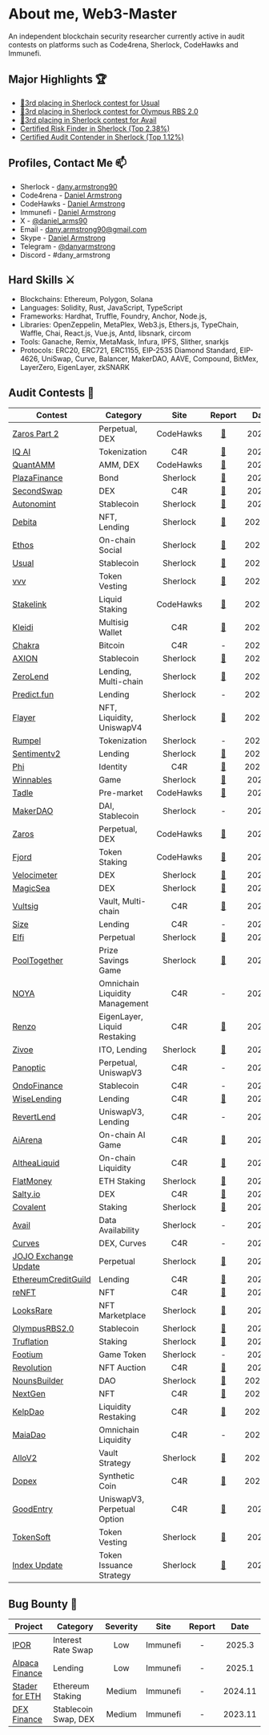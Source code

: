 # About me, Web3-Master
An independent blockchain security researcher currently active in audit contests on platforms such as Code4rena, Sherlock, CodeHawks and Immunefi.

## Major Highlights 🏆
- [🥉3rd placing in Sherlock contest for Usual](https://x.com/sherlockdefi/status/1862497488915013878)
- [🥉3rd placing in Sherlock contest for Olympus RBS 2.0](https://x.com/sherlockdefi/status/1759934562488967389?s=20)
- [🥉3rd placing in Sherlock contest for Avail](https://x.com/sherlockdefi/status/1751899064524795966?s=20)
- [Certified Risk Finder in Sherlock (Top 2.38%)](https://audits.sherlock.xyz/profile/milestones/25274)
- [Certified Audit Contender in Sherlock (Top 1.12%)](https://audits.sherlock.xyz/profile/milestones/27951)

## Profiles, Contact Me 📫
- Sherlock - [dany.armstrong90](https://audits.sherlock.xyz/watson/dany.armstrong90)
- Code4rena - [Daniel Armstrong](https://code4rena.com/@DanielArmstrong)
- CodeHawks - [Daniel Armstrong](https://profiles.cyfrin.io/u/danielarmstrong)
- Immunefi - [Daniel Armstrong](https://immunefi.com/profile/dany_armstrong)
- X - [@daniel_arms90](https://twitter.com/daniel_arms90)
- Email - dany.armstrong90@gmail.com
- Skype - [Daniel Armstrong](https://join.skype.com/invite/ljuOz3u5cHj5)
- Telegram - [@danyarmstrong](https://t.co/z2Dh3zpqj3)
- Discord - #dany_armstrong

## Hard Skills ⚔️
- Blockchains: Ethereum, Polygon, Solana
- Languages: Solidity, Rust, JavaScript, TypeScript
- Frameworks: Hardhat, Truffle, Foundry, Anchor, Node.js, 
- Libraries: OpenZeppelin, MetaPlex, Web3.js, Ethers.js, TypeChain, Waffle, Chai, React.js, Vue.js, Antd, libsnark, circom
- Tools: Ganache, Remix, MetaMask, Infura, IPFS, Slither, snarkjs
- Protocols: ERC20, ERC721, ERC1155, EIP-2535 Diamond Standard, EIP-4626, UniSwap, Curve, Balancer, MakerDAO, AAVE, Compound, BitMex, LayerZero, EigenLayer, zkSNARK

## Audit Contests 📝

| Contest | Category | Site | Report | Date |
| - | - | :-: | :-: | :-: |
| [Zaros Part 2](https://codehawks.cyfrin.io/c/2025-01-zaros-part-2) | Perpetual, DEX | CodeHawks | [📄](https://github.com/web3-master/audit-reports/blob/main/codehawks/2025-02-zaros2/report.md) | 2025.3 |
| [IQ AI](https://code4rena.com/audits/2025-01-iq-ai) | Tokenization | C4R | [📄](https://github.com/web3-master/audit-reports/blob/main/c4r/2025-02-iqai/report.md) | 2025.2 |
| [QuantAMM](https://codehawks.cyfrin.io/c/2024-12-quantamm) | AMM, DEX | CodeHawks | [📄](https://github.com/web3-master/audit-reports/blob/main/codehawks/2025-02-quantamm/report.md) | 2025.2 |
| [PlazaFinance](https://audits.sherlock.xyz/contests/682) | Bond | Sherlock | [📄](https://github.com/web3-master/audit-reports/blob/main/sherlock/2025-02-plazafinance/report.md) | 2025.2 |
| [SecondSwap](https://code4rena.com/audits/2024-12-secondswap) | DEX | C4R | [📄](https://github.com/web3-master/audit-reports/blob/main/c4r/2025-01-secondswap/report.md) | 2025.1 |
| [Autonomint](https://audits.sherlock.xyz/contests/569) | Stablecoin | Sherlock | [📄](https://github.com/web3-master/audit-reports/blob/main/sherlock/2025-01-autonomint/report.md) | 2025.1 |
| [Debita](https://audits.sherlock.xyz/contests/627) | NFT, Lending | Sherlock | [📄](https://github.com/web3-master/audit-reports/blob/main/sherlock/2024-12-debita/report.md) | 2024.12 |
| [Ethos](https://audits.sherlock.xyz/contests/584) | On-chain Social | Sherlock | [📄](https://github.com/web3-master/audit-reports/blob/main/sherlock/2024-12-ethos/report.md) | 2024.12 |
| [Usual](https://audits.sherlock.xyz/contests/575) | Stablecoin | Sherlock | [📄](https://github.com/web3-master/audit-reports/blob/main/sherlock/2024-11-usual/report.md) | 2024.11 |
| [vvv](https://audits.sherlock.xyz/contests/647) | Token Vesting | Sherlock | [📄](https://github.com/web3-master/audit-reports/blob/main/sherlock/2024-11-vvv/report.md) | 2024.11 |
| [Stakelink](https://codehawks.cyfrin.io/c/2024-09-stakelink) | Liquid Staking | CodeHawks | [📄](https://github.com/web3-master/audit-reports/blob/main/codehawks/2024-11-stakelink/report.md) | 2024.11 |
| [Kleidi](https://code4rena.com/audits/2024-10-kleidi) | Multisig Wallet | C4R | [📄](https://github.com/web3-master/audit-reports/blob/main/c4r/2024-11-kleidi/report.md) | 2024.11 |
| [Chakra](https://code4rena.com/audits/2024-08-chakra) | Bitcoin | C4R | - | 2024.11 |
| [AXION](https://audits.sherlock.xyz/contests/552) | Stablecoin | Sherlock | [📄](https://github.com/web3-master/audit-reports/blob/main/sherlock/2024-11-axion/report.md) | 2024.11 |
| [ZeroLend](https://audits.sherlock.xyz/contests/466) | Lending, Multi-chain | Sherlock | [📄](https://github.com/web3-master/audit-reports/blob/main/sherlock/2024-10-zerolend/report.md) | 2024.10 |
| [Predict.fun](https://audits.sherlock.xyz/contests/561) | Lending | Sherlock | - | 2024.10 |
| [Flayer](https://audits.sherlock.xyz/contests/468) | NFT, Liquidity, UniswapV4 | Sherlock | [📄](https://github.com/web3-master/audit-reports/blob/main/sherlock/2024-10-flayer/report.md) | 2024.10 |
| [Rumpel](https://audits.sherlock.xyz/contests/494) | Tokenization | Sherlock | - | 2024.10 |
| [Sentimentv2](https://audits.sherlock.xyz/contests/349) | Lending | Sherlock | [📄](https://github.com/web3-master/audit-reports/blob/main/sherlock/2024-10-sentimentv2/report.md) | 2024.10 |
| [Phi](https://code4rena.com/audits/2024-08-phi) | Identity | C4R | [📄](https://github.com/web3-master/audit-reports/blob/main/c4r/2024-10-phi/report.md) | 2024.10 |
| [Winnables](https://audits.sherlock.xyz/contests/516) | Game | Sherlock | [📄](https://github.com/web3-master/audit-reports/blob/main/sherlock/2024-09-winnables/report.md) | 2024.9 |
| [Tadle](https://codehawks.cyfrin.io/c/2024-08-tadle) | Pre-market | CodeHawks | [📄](https://github.com/web3-master/audit-reports/blob/main/codehawks/2024-09-taddle/report.md) | 2024.9 |
| [MakerDAO](https://audits.sherlock.xyz/contests/333) | DAI, Stablecoin | Sherlock | - | 2024.9 |
| [Zaros](https://codehawks.cyfrin.io/c/2024-07-zaros) | Perpetual, DEX | CodeHawks | [📄](https://github.com/web3-master/audit-reports/blob/main/codehawks/2024-09-zaros/report.md) | 2024.9 |
| [Fjord](https://codehawks.cyfrin.io/c/2024-08-fjord) | Token Staking | CodeHawks | [📄](https://github.com/web3-master/audit-reports/blob/main/codehawks/2024-09-fjord/report.md) | 2024.9 |
| [Velocimeter](https://audits.sherlock.xyz/contests/442) | DEX | Sherlock | [📄](https://github.com/web3-master/audit-reports/blob/main/sherlock/2024-06-velocimeter/report.md) | 2024.8 |
| [MagicSea](https://audits.sherlock.xyz/contests/437) | DEX | Sherlock | [📄](https://github.com/web3-master/audit-reports/blob/main/sherlock/2024-06-magicsea/report.md) | 2024.8 |
| [Vultsig](https://code4rena.com/audits/2024-06-vultisig) | Vault, Multi-chain | C4R | [📄](https://github.com/web3-master/audit-reports/blob/main/c4r/2024-06-vultisig/report.md) | 2024.8 |
| [Size](https://code4rena.com/audits/2024-06-size) | Lending | C4R | - | 2024.8 |
| [Elfi](https://audits.sherlock.xyz/contests/329/leaderboard) | Perpetual | Sherlock | [📄](https://github.com/web3-master/audit-reports/blob/main/sherlock/2024-05-elfi/report.md) | 2024.7 |
| [PoolTogether](https://audits.sherlock.xyz/contests/225) | Prize Savings Game | Sherlock | [📄](https://github.com/web3-master/audit-reports/blob/main/sherlock/2024-05-pooltogether/report.md) | 2024.7 |
| [NOYA](https://code4rena.com/audits/2024-04-noya) | Omnichain Liquidity Management | C4R | - | 2024.7 |
| [Renzo](https://code4rena.com/audits/2024-04-renzo) | EigenLayer, Liquid Restaking | C4R | [📄](https://github.com/web3-master/audit-reports/blob/main/c4r/2024-04-renzo/report.md) | 2024.6 |
| [Zivoe](https://audits.sherlock.xyz/contests/280) | ITO, Lending | Sherlock | [📄](https://github.com/web3-master/audit-reports/blob/main/sherlock/2024-03-zivoe/report.md) | 2024.5 |
| [Panoptic](https://code4rena.com/audits/2024-04-panoptic) | Perpetual, UniswapV3 | C4R | - | 2024.5 |
| [OndoFinance](https://code4rena.com/audits/2024-03-ondo-finance) | Stablecoin | C4R | - | 2024.4 |
| [WiseLending](https://code4rena.com/audits/2024-02-wise-lending) | Lending | C4R | [📄](https://github.com/web3-master/audit-reports/blob/main/c4r/2024-02-wise-lending/report.md) | 2024.4 |
| [RevertLend](https://code4rena.com/audits/2024-03-revert-lend) | UniswapV3, Lending | C4R | - | 2024.4 |
| [AiArena](https://code4rena.com/audits/2024-02-ai-arena#top) | On-chain AI Game | C4R | [📄](https://github.com/web3-master/audit-reports/blob/main/c4r/2024-02-ai-arena/report.md) | 2024.3 |
| [AltheaLiquid](https://code4rena.com/audits/2024-02-althea-liquid-infrastructure) | On-chain Liquidity | C4R | [📄](https://github.com/web3-master/audit-reports/blob/main/c4r/2024-02-althea-liquid/report.md) | 2024.3 |
| [FlatMoney](https://audits.sherlock.xyz/contests/132) | ETH Staking | Sherlock | [📄](https://github.com/web3-master/audit-reports/blob/main/sherlock/2023-12-flatmoney/report.md) | 2024.3 |
| [Salty.io](https://code4rena.com/audits/2024-01-saltyio) | DEX | C4R | [📄](https://github.com/web3-master/audit-reports/blob/main/c4r/2024-01-salty/report.md) | 2024.3 |
| [Covalent](https://audits.sherlock.xyz/contests/127) | Staking | Sherlock | [📄](https://github.com/web3-master/audit-reports/blob/main/sherlock/2023-11-covalent/report.md) | 2024.2 |
| [Avail](https://audits.sherlock.xyz/contests/146) | Data Availability | Sherlock | - | 2024.2 |
| [Curves](https://code4rena.com/audits/2024-01-curves) | DEX, Curves | C4R | - | 2024.2 |
| [JOJO Exchange Update](https://audits.sherlock.xyz/contests/136) | Perpetual | Sherlock | [📄](https://github.com/web3-master/audit-reports/blob/main/sherlock/2023-12-jojo-exchange-update/report.md) | 2024.2 |
| [EthereumCreditGuild](https://code4rena.com/audits/2023-12-ethereum-credit-guild) | Lending | C4R | [📄](https://github.com/web3-master/audit-reports/blob/main/c4r/2023-12-ethereumcreditguild/report.md) | 2024.2 |
| [reNFT](https://code4rena.com/audits/2024-01-renft) | NFT | C4R | [📄](https://github.com/web3-master/audit-reports/blob/main/c4r/2024-01-renft/report.md) | 2024.2 |
| [LooksRare](https://audits.sherlock.xyz/contests/163) | NFT Marketplace | Sherlock | [📄](https://github.com/web3-master/audit-reports/blob/main/sherlock/2024-01-looksrare/report.md) | 2024.2 |
| [OlympusRBS2.0](https://audits.sherlock.xyz/contests/128) | Stablecoin | Sherlock | [📄](https://github.com/web3-master/audit-reports/blob/main/sherlock/2023-11-olympus/report.md) | 2024.1 |
| [Truflation](https://audits.sherlock.xyz/contests/151) | Staking | Sherlock | [📄](https://github.com/web3-master/audit-reports/blob/main/sherlock/2023-12-truflation/report.md) | 2024.1 |
| [Footium](https://audits.sherlock.xyz/contests/131) | Game Token | Sherlock | - | 2024.1 |
| [Revolution](https://code4rena.com/audits/2023-12-revolution-protocol) | NFT Auction | C4R | [📄](https://github.com/web3-master/audit-reports/blob/main/c4r/2023-12-revolutionprotocol/report.md) | 2024.1 |
| [NounsBuilder](https://audits.sherlock.xyz/contests/111) | DAO | Sherlock | [📄](https://github.com/web3-master/audit-reports/blob/main/sherlock/2023-09-nounsbuilder/report.md) | 2023.12 |
| [NextGen](https://code4rena.com/audits/2023-10-nextgen) | NFT | C4R | [📄](https://github.com/web3-master/audit-reports/blob/main/c4r/2023-10-nextgen/report.md) | 2023.12 |
| [KelpDao](https://code4rena.com/audits/2023-11-kelp-dao-rseth) | Liquidity Restaking | C4R | [📄](https://github.com/web3-master/audit-reports/blob/main/c4r/2023-11-kelp/report.md) | 2023.12 |
| [MaiaDao](https://code4rena.com/contests/2023-09-maia-dao-ulysses) | Omnichain Liquidity | C4R | - | 2023.11 |
| [AlloV2](https://audits.sherlock.xyz/contests/109) | Vault Strategy | Sherlock | [📄](https://github.com/web3-master/audit-reports/blob/main/sherlock/2023-09-gitcoin/report.md) | 2023.11 |
| [Dopex](https://code4rena.com/contests/2023-08-dopex) | Synthetic Coin | C4R | [📄](https://github.com/web3-master/audit-reports/blob/main/c4r/2023-08-dopex/report.md) | 2023.11 |
| [GoodEntry](https://code4rena.com/contests/2023-08-good-entry) | UniswapV3, Perpetual Option | C4R | [📄](https://github.com/web3-master/audit-reports/blob/main/c4r/2023-08-goodentry/report.md) | 2023.9 |
| [TokenSoft](https://audits.sherlock.xyz/contests/100) | Token Vesting | Sherlock | [📄](https://github.com/web3-master/audit-reports/blob/main/sherlock/2023-06-tokensoft/report.md) | 2023.8 |
| [Index Update](https://audits.sherlock.xyz/contests/91) | Token Issuance Strategy | Sherlock | [📄](https://github.com/web3-master/audit-reports/blob/main/sherlock/2023-06-Index/report.md) | 2023.8 |


## Bug Bounty 📝

| Project | Category | Severity | Site | Report | Date |
| - | - | :-: | :-: | :-: | :-: |
| [IPOR](https://bugs.immunefi.com/dashboard/submission/42078) | Interest Rate Swap | Low | Immunefi | - | 2025.3 |
| [Alpaca Finance](https://bugs.immunefi.com/dashboard/submission/38064) | Lending | Low | Immunefi | - | 2025.1 |
| [Stader for ETH](https://bugs.immunefi.com/dashboard/submission/36695) | Ethereum Staking | Medium | Immunefi | - | 2024.11 |
| [DFX Finance](https://bugs.immunefi.com/dashboard/submission/26076) | Stablecoin Swap, DEX | Medium | Immunefi | - | 2023.11 |



<!--
**web3-master/web3-master** is a ✨ _special_ ✨ repository because its `README.md` (this file) appears on your GitHub profile.

Here are some ideas to get you started:

- 🔭 I’m currently working on ...
- 🌱 I’m currently learning ...
- 👯 I’m looking to collaborate on ...
- 🤔 I’m looking for help with ...
- 💬 Ask me about ...
- 📫 How to reach me: ...
- 😄 Pronouns: ...
- ⚡ Fun fact: ...
-->
